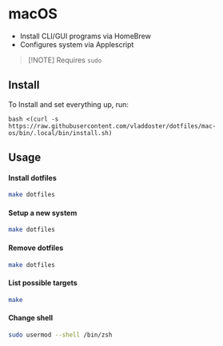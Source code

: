 # macOS

- Install CLI/GUI programs via HomeBrew
- Configures system via Applescript

> \[!NOTE\] Requires `sudo`

## Install

To Install and set everything up, run:

```shell
bash <(curl -s https://raw.githubusercontent.com/vladdoster/dotfiles/mac-os/bin/.local/bin/install.sh)
```

## Usage

#### Install dotfiles

```bash
make dotfiles
```

#### Setup a new system

```bash
make dotfiles
```

#### Remove dotfiles

```bash
make dotfiles
```

#### List possible targets

```bash
make
```

#### Change shell

```bash
sudo usermod --shell /bin/zsh
```
